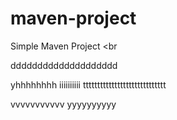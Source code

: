 # maven-project

Simple Maven Project
<br

dddddddddddddddddddd

yhhhhhhhh
iiiiiiiiii
ttttttttttttttttttttttttttttt

vvvvvvvvvvv
yyyyyyyyyy

